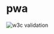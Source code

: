 # pwa
![w3c validation](https://img.shields.io/w3c-validation/html?targetUrl=https%3A%2F%2Fthzz05.github.io%2Fimc%2F)

